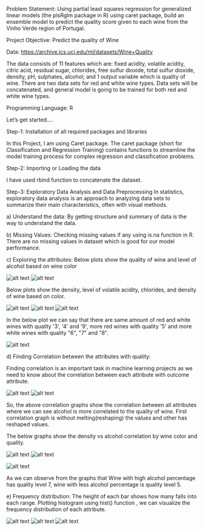 Problem Statement: Using partial least squares regression for generalized linear models (the plsRglm package in R) using caret package, build an ensemble model to predict the quality score given to each wine from the Vinho Verde region of Portugal.

Project Objective: Predict the quality of Wine

Data:  https://archive.ics.uci.edu/ml/datasets/Wine+Quality

The data consists of 11 features which are: fixed acidity, volatile acidity, citric acid, residual sugar, chlorides, free sulfur dioxide, total sulfur dioxide, density, pH, sulphates, alcohol; and 1 output variable which is quality of wine. There are two data sets for red and white wine types. Data sets will be concatenated, and general model is going to be trained for both red and white wine types.

Programming Language:  R

Let’s get started….

Step-1:  Installation of all required packages and libraries

In this Project, I am using Caret package. The caret package (short for Classification and Regression Training) contains functions to streamline the model training process for complex regression and classification problems.


Step-2:  Importing or Loading the data

I have used rbind function to concatenate the dataset.


Step-3:  Exploratory Data Analysis and Data Preprocessing
In statistics, exploratory data analysis is an approach to analyzing data sets to summarize their main characteristics, often with visual methods.


a)	Understand the data: 
By getting structure and summary of data is the way to understand the data.

b)	Missing Values: 
Checking missing values if any using is.na function in R. There are no missing values in dataset which is good for our model performance.

c)	Exploring the attributes:
Below plots show the quality of wine and level of alcohol based on wine color

![alt text](https://github.com/poojaumathe/Predicting-the-wine-quality-using-plsRglm-model-in-R/blob/master/Plots/1)
![alt text](https://github.com/poojaumathe/Predicting-the-wine-quality-using-plsRglm-model-in-R/blob/master/Plots/2)

Below plots show the density, level of volatile acidity, chlorides, and density of wine based on color.

![alt text](https://github.com/poojaumathe/Predicting-the-wine-quality-using-plsRglm-model-in-R/blob/master/Plots/3)
![alt text](https://github.com/poojaumathe/Predicting-the-wine-quality-using-plsRglm-model-in-R/blob/master/Plots/4)
![alt text](https://github.com/poojaumathe/Predicting-the-wine-quality-using-plsRglm-model-in-R/blob/master/Plots/5)

In the below plot we can say that there are same amount of red and white wines with quality '3', '4' and '9', more red wines with quality '5' and more white wines with quality "6", "7" and "8".

![alt text](https://github.com/poojaumathe/Predicting-the-wine-quality-using-plsRglm-model-in-R/blob/master/Plots/6)


d)	Finding Correlation between the attributes with quality:

Finding correlation is an important task in machine learning projects as we need to know about the correlation between each attribute with outcome attribute.

![alt text](https://github.com/poojaumathe/Predicting-the-wine-quality-using-plsRglm-model-in-R/blob/master/Plots/7)
![alt text](https://github.com/poojaumathe/Predicting-the-wine-quality-using-plsRglm-model-in-R/blob/master/Plots/8)

So, the above correlation graphs show the correlation between all attributes where we can see alcohol is more correlated to the quality of wine. First correlation graph is without melting(reshaping) the values and other has reshaped values.

The below graphs show the density vs alcohol correlation by wine color and quality.

![alt text](https://github.com/poojaumathe/Predicting-the-wine-quality-using-plsRglm-model-in-R/blob/master/Plots/9)
![alt text](https://github.com/poojaumathe/Predicting-the-wine-quality-using-plsRglm-model-in-R/blob/master/Plots/10)

![alt text](https://github.com/poojaumathe/Predicting-the-wine-quality-using-plsRglm-model-in-R/blob/master/Plots/11)

As we can observe from the graphs that Wine with high alcohol percentage has quality level 7, wine with less alcohol percentage is quality level 5.


e)	Frequency distribution: 
The height of each bar shows how many falls into each range. Plotting histogram using hist() function , we can visualize the frequency distribution of each attribute.   

![alt text](https://github.com/poojaumathe/Predicting-the-wine-quality-using-plsRglm-model-in-R/blob/master/Plots/12)
![alt text](https://github.com/poojaumathe/Predicting-the-wine-quality-using-plsRglm-model-in-R/blob/master/Plots/13)
![alt text](https://github.com/poojaumathe/Predicting-the-wine-quality-using-plsRglm-model-in-R/blob/master/Plots/14)































